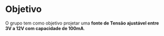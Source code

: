 # Objetivo
O grupo tem como objetivo projetar uma **fonte de Tensão ajustável entre 3V a 12V com capacidade de 100mA**.
